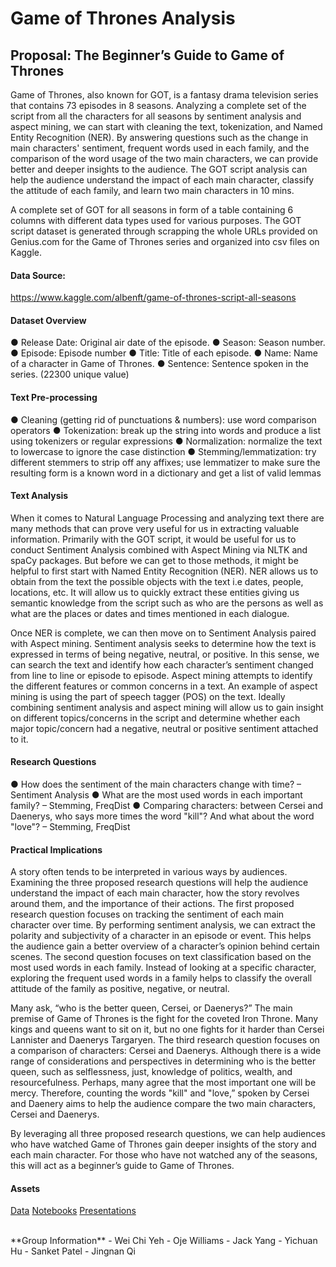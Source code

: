  # Game of Thrones Analysis
 ## Proposal: The Beginner’s Guide to Game of Thrones

Game of Thrones, also known for GOT, is a fantasy drama television series that contains 73 episodes in 8 seasons. Analyzing a complete set of the script from all the characters for all seasons by sentiment analysis and aspect mining, we can start with cleaning the text, tokenization, and Named Entity Recognition (NER). By answering questions such as the change in main characters' sentiment, frequent words used in each family, and the comparison of the word usage of the two main characters, we can provide better and deeper insights to the audience. The GOT script analysis can help the audience understand the impact of each main character, classify the attitude of each family, and learn two main characters in 10 mins.

A complete set of GOT for all seasons in form of a table containing 6 columns with different data types used for various purposes. The GOT script dataset is generated through scrapping the whole URLs provided on Genius.com for the Game of Thrones series and organized into csv files on Kaggle. 


#### Data Source:
https://www.kaggle.com/albenft/game-of-thrones-script-all-seasons

#### Dataset Overview

●	Release Date: Original air date of the episode.
●	Season: Season number.
●	Episode: Episode number
●	Title: Title of each episode.
●	Name: Name of a character in Game of Thrones.
●	Sentence: Sentence spoken in the series. (22300 unique value)

#### Text Pre-processing 

●	Cleaning (getting rid of punctuations & numbers): use word comparison operators
●	Tokenization: break up the string into words and produce a list using tokenizers or regular expressions
●	Normalization: normalize the text to lowercase to ignore the case distinction
●	Stemming/lemmatization: try different stemmers to strip off any affixes; use lemmatizer to make sure the resulting form is a known word in a dictionary and get a list of valid lemmas

#### Text Analysis

When it comes to Natural Language Processing and analyzing text there are many methods that can prove very useful for us in extracting valuable information. Primarily with the GOT script, it would be useful for us to conduct Sentiment Analysis combined with Aspect Mining via NLTK and spaCy packages. But before we can get to those methods, it might be helpful to first start with Named Entity Recognition (NER). NER allows us to obtain from the text the possible objects with the text i.e dates, people, locations, etc. It will allow us to quickly extract these entities giving us semantic knowledge from the script such as who are the persons as well as what are the places or dates and times mentioned in each dialogue.

Once NER is complete, we can then move on to Sentiment Analysis paired with Aspect mining. Sentiment analysis seeks to determine how the text is expressed in terms of being negative, neutral, or positive. In this sense, we can search the text and identify how each character’s sentiment changed from line to line or episode to episode. Aspect mining attempts to identify the different features or common concerns in a text. An example of aspect mining is using the part of speech tagger (POS) on the text. Ideally combining sentiment analysis and aspect mining will allow us to gain insight on different topics/concerns in the script and determine whether each major topic/concern had a negative, neutral or positive sentiment attached to it.


#### Research Questions

●	How does the sentiment of the main characters change with time? – Sentiment Analysis
●	What are the most used words in each important family? – Stemming, FreqDist
●	Comparing characters: between Cersei and Daenerys, who says more times the word "kill"? And what about the word "love"? – Stemming, FreqDist

#### Practical Implications

A story often tends to be interpreted in various ways by audiences. Examining the three proposed research questions will help the audience understand the impact of each main character, how the story revolves around them, and the importance of their actions. The first proposed research question focuses on tracking the sentiment of each main character over time. By performing sentiment analysis, we can extract the polarity and subjectivity of a character in an episode or event. This helps the audience gain a better overview of a character’s opinion behind certain scenes. The second question focuses on text classification based on the most used words in each family. Instead of looking at a specific character, exploring the frequent used words in a family helps to classify the overall attitude of the family as positive, negative, or neutral. 

Many ask, “who is the better queen, Cersei, or Daenerys?” The main premise of Game of Thrones is the fight for the coveted Iron Throne. Many kings and queens want to sit on it, but no one fights for it harder than Cersei Lannister and Daenerys Targaryen. The third research question focuses on a comparison of characters: Cersei and Daenerys. Although there is a wide range of considerations and perspectives in determining who is the better queen, such as selflessness, just, knowledge of politics, wealth, and resourcefulness. Perhaps, many agree that the most important one will be mercy.  Therefore, counting the words "kill" and "love,” spoken by Cersei and Daenery aims to help the audience compare the two main characters, Cersei and Daenerys. 

By leveraging all three proposed research questions, we can help audiences who have watched Game of Thrones gain deeper insights of the story and each main character. For those who have not watched any of the seasons, this will act as a beginner’s guide to Game of Thrones.

#### Assets
[Data](https://github.com/OjeWilliams/NLP_Analysis/tree/main/data)
[Notebooks](https://github.com/OjeWilliams/NLP_Analysis/tree/main/notebooks)
[Presentations](https://github.com/OjeWilliams/NLP_Analysis/tree/main/Presentations)

<br/>
**Group Information**	
- Wei Chi Yeh	
- Oje Williams	
- Jack Yang	
- Yichuan Hu	
- Sanket Patel	
- Jingnan Qi
